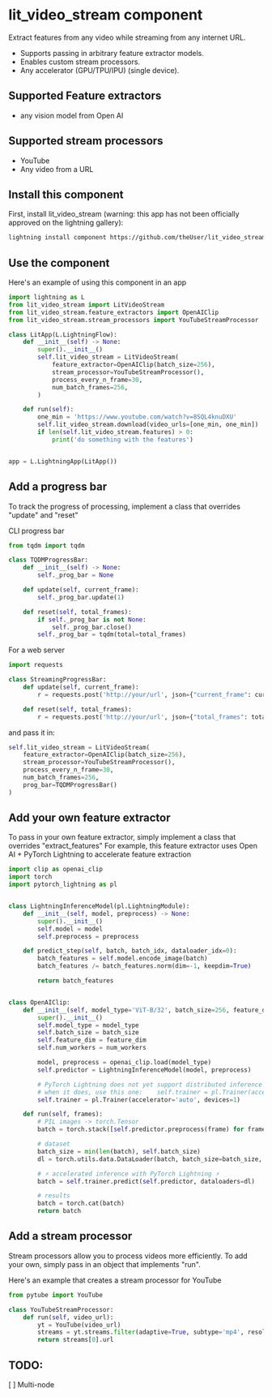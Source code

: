 # lit_video_stream component
Extract features from any video while streaming from any internet URL.

- Supports passing in arbitrary feature extractor models.
- Enables custom stream processors.
- Any accelerator (GPU/TPU/IPU) (single device).

## Supported Feature extractors
- any vision model from Open AI

## Supported stream processors
- YouTube
- Any video from a URL

## Install this component
First, install lit_video_stream (warning: this app has not been officially approved on the lightning gallery):

```bash
lightning install component https://github.com/theUser/lit_video_stream
```

## Use the component
Here's an example of using this component in an app

```python
import lightning as L
from lit_video_stream import LitVideoStream
from lit_video_stream.feature_extractors import OpenAIClip
from lit_video_stream.stream_processors import YouTubeStreamProcessor

class LitApp(L.LightningFlow):
    def __init__(self) -> None:
        super().__init__()
        self.lit_video_stream = LitVideoStream(
            feature_extractor=OpenAIClip(batch_size=256),
            stream_processor=YouTubeStreamProcessor(),
            process_every_n_frame=30,
            num_batch_frames=256,
        )

    def run(self):
        one_min = 'https://www.youtube.com/watch?v=8SQL4knuDXU'
        self.lit_video_stream.download(video_urls=[one_min, one_min])
        if len(self.lit_video_stream.features) > 0:
            print('do something with the features')


app = L.LightningApp(LitApp())
```

## Add a progress bar
To track the progress of processing, implement a class that overrides "update" and "reset"

CLI progress bar
```python
from tqdm import tqdm

class TQDMProgressBar:
    def __init__(self) -> None:
        self._prog_bar = None

    def update(self, current_frame):
        self._prog_bar.update(1)

    def reset(self, total_frames):
        if self._prog_bar is not None:
            self._prog_bar.close()
        self._prog_bar = tqdm(total=total_frames)
```

For a web server
```python
import requests

class StreamingProgressBar:
    def update(self, current_frame):
        r = requests.post('http://your/url', json={"current_frame": current_frame})

    def reset(self, total_frames):
        r = requests.post('http://your/url', json={"total_frames": total_frames})
```

and pass it in:
```python
self.lit_video_stream = LitVideoStream(
    feature_extractor=OpenAIClip(batch_size=256),
    stream_processor=YouTubeStreamProcessor(),
    process_every_n_frame=30,
    num_batch_frames=256,
    prog_bar=TQDMProgressBar()
)
```

## Add your own feature extractor
To pass in your own feature extractor, simply implement a class that overrides "extract_features"
For example, this feature extractor uses Open AI + PyTorch Lightning to accelerate feature extraction

```python
import clip as openai_clip
import torch
import pytorch_lightning as pl


class LightningInferenceModel(pl.LightningModule):
    def __init__(self, model, preprocess) -> None:
        super().__init__()
        self.model = model
        self.preprocess = preprocess

    def predict_step(self, batch, batch_idx, dataloader_idx=0):
        batch_features = self.model.encode_image(batch)
        batch_features /= batch_features.norm(dim=-1, keepdim=True)

        return batch_features


class OpenAIClip:
    def __init__(self, model_type='ViT-B/32', batch_size=256, feature_dim=512, num_workers=1):
        super().__init__()
        self.model_type = model_type
        self.batch_size = batch_size
        self.feature_dim = feature_dim
        self.num_workers = num_workers

        model, preprocess = openai_clip.load(model_type)
        self.predictor = LightningInferenceModel(model, preprocess)

        # PyTorch Lightning does not yet support distributed inference
        # when it does, use this one:    self.trainer = pl.Trainer(accelerator='auto')
        self.trainer = pl.Trainer(accelerator='auto', devices=1)

    def run(self, frames):
        # PIL images -> torch.Tensor
        batch = torch.stack([self.predictor.preprocess(frame) for frame in frames])

        # dataset
        batch_size = min(len(batch), self.batch_size)
        dl = torch.utils.data.DataLoader(batch, batch_size=batch_size, num_workers=self.num_workers)

        # ⚡ accelerated inference with PyTorch Lightning ⚡
        batch = self.trainer.predict(self.predictor, dataloaders=dl)

        # results
        batch = torch.cat(batch)
        return batch
```

## Add a stream processor
Stream processors allow you to process videos more efficiently. To add your own, simply pass in an object 
that implements "run".

Here's an example that creates a stream processor for YouTube

```python
from pytube import YouTube

class YouTubeStreamProcessor:
    def run(self, video_url):
        yt = YouTube(video_url)
        streams = yt.streams.filter(adaptive=True, subtype='mp4', resolution='360p', only_video=True)
        return streams[0].url
```

## TODO:
[ ] Multi-node
